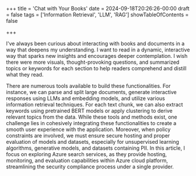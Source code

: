+++
title = 'Chat with Your Books'
date = 2024-09-18T20:26:26-00:00
draft = false
tags = ['Information Retrieval', 'LLM', 'RAG']
showTableOfContents = false

+++

 I've always been curious about interacting with books and documents in a way that deepens my understanding. I want to read in a dynamic, interactive way that sparks new insights and encourages deeper contemplation. I wish there were more visuals, thought-provoking questions, and summarized topics or keywords for each section to help readers comprehend and distill what they read.

There are numerous tools available to build these functionalities. For instance, we can parse and split large documents, generate interactive responses using LLMs and embedding models, and utilize various information retrieval techniques. For each text chunk, we can also extract keywords using pretrained BERT models or apply clustering to derive relevant topics from the data. While these tools and methods exist, one challenge lies in cohesively integrating these functionalities to create a smooth user experience with the application. Moreover, when policy constraints are involved, we must ensure secure hosting and proper evaluation of models and datasets, especially for unsupervised learning algorithms, generative models, and datasets containing PII. In this article, I focus on exploring Azure search services, as they provide hosting, monitoring, and evaluation capabilities within Azure cloud platform, streamlining the security compliance process under a single provider.











